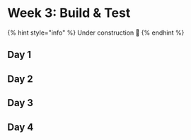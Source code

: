 # Week 3: Build & Test



{% hint style="info" %}
Under construction 🥳
{% endhint %}

## Day 1

## Day 2

## Day 3

## Day 4


